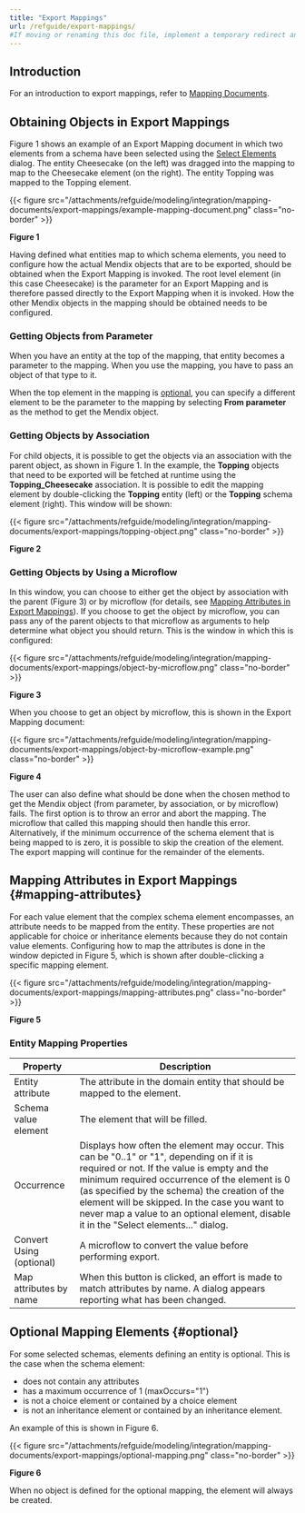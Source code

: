 ```yaml
---
title: "Export Mappings"
url: /refguide/export-mappings/
#If moving or renaming this doc file, implement a temporary redirect and let the respective team know they should update the URL in the product. See Mapping to Products for more details.
---
```


## Introduction

For an introduction to export mappings, refer to [Mapping Documents](/refguide/mapping-documents/).

## Obtaining Objects in Export Mappings

Figure 1 shows an example of an Export Mapping document in which two elements from a schema have been selected using the [Select Elements](/refguide/select--elements/) dialog. The entity Cheesecake (on the left) was dragged into the mapping to map to the Cheesecake element (on the right). The entity Topping was mapped to the Topping element.

{{< figure src="/attachments/refguide/modeling/integration/mapping-documents/export-mappings/example-mapping-document.png" class="no-border" >}}

**Figure 1**

Having defined what entities map to which schema elements, you need to configure how the actual Mendix objects that are to be exported, should be obtained when the Export Mapping is invoked. The root level element (in this case Cheesecake) is the parameter for an Export Mapping and is therefore passed directly to the Export Mapping when it is invoked. How the other Mendix objects in the mapping should be obtained needs to be configured.

### Getting Objects from Parameter

When you have an entity at the top of the mapping, that entity becomes a parameter to the mapping. When you use the mapping, you have to pass an object of that type to it.

When the top element in the mapping is [optional](#optional), you can specify a different element to be the parameter to the mapping by selecting **From parameter** as the method to get the Mendix object.

### Getting Objects by Association

For child objects, it is possible to get the objects via an association with the parent object, as shown in Figure 1. In the example, the **Topping** objects that need to be exported will be fetched at runtime using the **Topping_Cheesecake** association. It is possible to edit the mapping element by double-clicking the **Topping** entity (left) or the **Topping** schema element (right). This window will be shown:

{{< figure src="/attachments/refguide/modeling/integration/mapping-documents/export-mappings/topping-object.png" class="no-border" >}}

**Figure 2**

### Getting Objects by Using a Microflow

In this window, you can choose to either get the object by association with the parent (Figure 3) or by microflow (for details, see [Mapping Attributes in Export Mappings](#mapping-attributes)). If you choose to get the object by microflow, you can pass any of the parent objects to that microflow as arguments to help determine what object you should return. This is the window in which this is configured:

{{< figure src="/attachments/refguide/modeling/integration/mapping-documents/export-mappings/object-by-microflow.png" class="no-border" >}}

**Figure 3**

When you choose to get an object by microflow, this is shown in the Export Mapping document:

{{< figure src="/attachments/refguide/modeling/integration/mapping-documents/export-mappings/object-by-microflow-example.png" class="no-border" >}}

**Figure 4**

The user can also define what should be done when the chosen method to get the Mendix object (from parameter, by association, or by microflow) fails. The first option is to throw an error and abort the mapping. The microflow that called this mapping should then handle this error. Alternatively, if the minimum occurrence of the schema element that is being mapped to is zero, it is possible to skip the creation of the element. The export mapping will continue for the remainder of the elements.

## Mapping Attributes in Export Mappings {#mapping-attributes}

For each value element that the complex schema element encompasses, an attribute needs to be mapped from the entity. These properties are not applicable for choice or inheritance elements because they do not contain value elements. Configuring how to map the attributes is done in the window depicted in Figure 5, which is shown after double-clicking a specific mapping element.

{{< figure src="/attachments/refguide/modeling/integration/mapping-documents/export-mappings/mapping-attributes.png" class="no-border" >}}

**Figure 5**

### Entity Mapping Properties

| Property | Description |
| --- | --- |
| Entity attribute | The attribute in the domain entity that should be mapped to the element. |
| Schema value element | The element that will be filled. |
| Occurrence | Displays how often the element may occur. This can be "0..1" or "1", depending on if it is required or not. If the value is empty and the minimum required occurrence of the element is 0 (as specified by the schema) the creation of the element will be skipped. In the case you want to never map a value to an optional element, disable it in the "Select elements..." dialog. |
| Convert Using (optional) | A microflow to convert the value before performing export. |
| Map attributes by name | When this button is clicked, an effort is made to match attributes by name. A dialog appears reporting what has been changed. |

## Optional Mapping Elements {#optional}

For some selected schemas, elements defining an entity is optional. This is the case when the schema element:

* does not contain any attributes
* has a maximum occurrence of 1 (maxOccurs="1")
* is not a choice element or contained by a choice element 
* is not an inheritance element or contained by an inheritance element. 

An example of this is shown in Figure 6.

{{< figure src="/attachments/refguide/modeling/integration/mapping-documents/export-mappings/optional-mapping.png" class="no-border" >}} 

**Figure 6**

When no object is defined for the optional mapping, the element will always be created.
